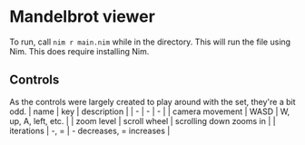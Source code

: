 # Mandelbrot viewer

To run, call `nim r main.nim` while in the directory. This will run the file using Nim.
This does require installing Nim.

## Controls

As the controls were largely created to play around with the set, they're a bit odd.
| name | key | description |
| - | - | - |
| camera movement | WASD | W, up, A, left, etc. |
| zoom level | scroll wheel | scrolling down zooms in |
| iterations | -, = | - decreases, = increases |
